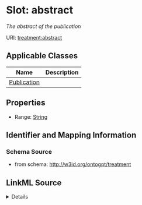 # Slot: abstract
_The abstract of the publication_


URI: [treatment:abstract](http://w3id.org/ontogpt/treatments/abstract)



<!-- no inheritance hierarchy -->




## Applicable Classes

| Name | Description |
| --- | --- |
[Publication](Publication.md) | 






## Properties

* Range: [String](String.md)







## Identifier and Mapping Information







### Schema Source


* from schema: http://w3id.org/ontogpt/treatment




## LinkML Source

<details>
```yaml
name: abstract
description: The abstract of the publication
from_schema: http://w3id.org/ontogpt/treatment
rank: 1000
alias: abstract
owner: Publication
domain_of:
- Publication
range: string

```
</details>